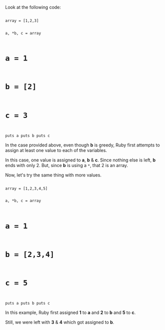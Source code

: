 Look at the following code:

<Editor lang="ruby">
<code>
array = [1,2,3]

a, *b, c = array
# a = 1
# b = [2]
# c = 3
puts a
puts b
puts c
</code>
</Editor>

In the case provided above, even though **b**
is greedy, Ruby first attempts to
assign at least one value to
each of the variables.

In this case, one value is
assigned to **a**, **b** & **c**.
Since nothing else is left,
**b** ends with only 2.
But, since **b** is using
a `*`, that 2 is an array.

Now, let's try the same
thing with more values.

<Editor lang="ruby">
<code>
array = [1,2,3,4,5]

a, *b, c = array
# a = 1
# b = [2,3,4]
# c = 5
puts a
puts b
puts c
</code>
</Editor>

In this example,
Ruby first assigned **1**
to **a** and **2**
to **b**
and
**5** to **c**.

Still, we were
left with **3** & **4**
which got assigned to **b**.